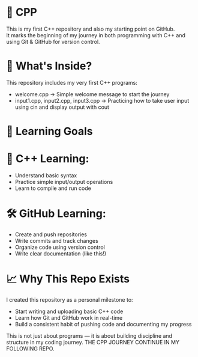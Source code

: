 # 🚀 CPP 

This is my first C++ repository and also my starting point on GitHub.  
It marks the beginning of my journey in both programming with C++ and using Git & GitHub for version control.

# 📘 What's Inside?

This repository includes my very first C++ programs:
- welcome.cpp → Simple welcome message to start the journey
- input1.cpp, input2.cpp, input3.cpp → Practicing how to take user input using cin and display output with cout

# 🎯 Learning Goals

# 🧠 C++ Learning:
- Understand basic syntax
- Practice simple input/output operations
- Learn to compile and run code

# 🛠 GitHub Learning:
- Create and push repositories
- Write commits and track changes
- Organize code using version control
- Write clear documentation (like this!)

# 📈 Why This Repo Exists

I created this repository as a personal milestone to:
- Start writing and uploading basic C++ code
- Learn how Git and GitHub work in real-time
- Build a consistent habit of pushing code and documenting my progress

This is not just about programs — it is about building discipline and structure in my coding journey.
THE CPP JOURNEY CONTINUE IN MY FOLLOWING REPO.
